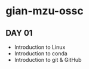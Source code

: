 # gian-mzu-ossc


## DAY 01
- Introduction to Linux
- Introduction to conda
- Introduction to git & GitHub

